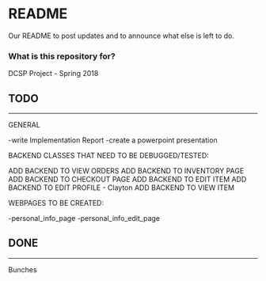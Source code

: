 # README #

Our README to post updates and to announce what else is left to do.

### What is this repository for? ###

DCSP Project - Spring 2018

## TODO ##
------------------------------------------------------------------------
GENERAL

-write  Implementation Report
-create a powerpoint presentation


BACKEND CLASSES THAT NEED TO BE DEBUGGED/TESTED:


ADD BACKEND TO VIEW ORDERS
ADD BACKEND TO INVENTORY PAGE
ADD BACKEND TO CHECKOUT PAGE
ADD BACKEND TO EDIT ITEM
ADD BACKEND TO EDIT PROFILE - Clayton
ADD BACKEND TO VIEW ITEM



WEBPAGES TO BE CREATED:


-personal_info_page
-personal_info_edit_page


## DONE ##
------------------------------------------------------------------------
Bunches
